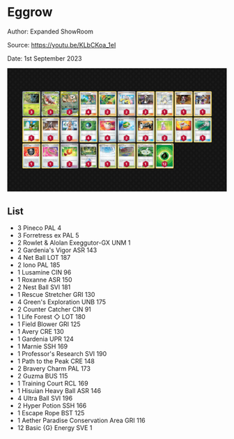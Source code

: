 # Eggrow

Author: Expanded ShowRoom

Source: <https://youtu.be/KLbCKoa_1eI>

Date: 1st September 2023

![decklist](../../images/OBF/Eggrow/1-%20Eggrow.png)

## List

* 3 Pineco PAL 4
* 3 Forretress ex PAL 5
* 2 Rowlet & Alolan Exeggutor-GX UNM 1
* 2 Gardenia's Vigor ASR 143
* 4 Net Ball LOT 187
* 2 Iono PAL 185
* 1 Lusamine CIN 96
* 1 Roxanne ASR 150
* 2 Nest Ball SVI 181
* 1 Rescue Stretcher GRI 130
* 4 Green's Exploration UNB 175
* 2 Counter Catcher CIN 91
* 1 Life Forest ◇ LOT 180
* 1 Field Blower GRI 125
* 1 Avery CRE 130
* 1 Gardenia UPR 124
* 1 Marnie SSH 169
* 1 Professor's Research SVI 190
* 1 Path to the Peak CRE 148
* 2 Bravery Charm PAL 173
* 2 Guzma BUS 115
* 1 Training Court RCL 169
* 1 Hisuian Heavy Ball ASR 146
* 4 Ultra Ball SVI 196
* 2 Hyper Potion SSH 166
* 1 Escape Rope BST 125
* 1 Aether Paradise Conservation Area GRI 116
* 12 Basic {G} Energy SVE 1

